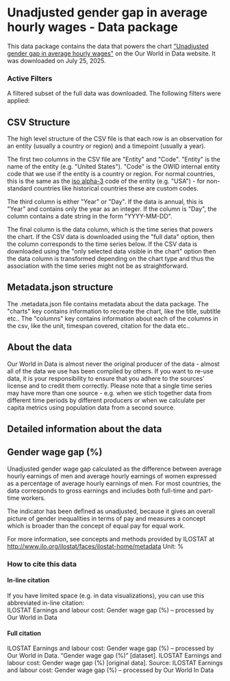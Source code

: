 # Unadjusted gender gap in average hourly wages - Data package

This data package contains the data that powers the chart ["Unadjusted gender gap in average hourly wages"](https://ourworldindata.org/grapher/gender-gap-in-average-wages-ilo?v=1&csvType=full&useColumnShortNames=false) on the Our World in Data website. It was downloaded on July 25, 2025.

### Active Filters

A filtered subset of the full data was downloaded. The following filters were applied:

## CSV Structure

The high level structure of the CSV file is that each row is an observation for an entity (usually a country or region) and a timepoint (usually a year).

The first two columns in the CSV file are "Entity" and "Code". "Entity" is the name of the entity (e.g. "United States"). "Code" is the OWID internal entity code that we use if the entity is a country or region. For normal countries, this is the same as the [iso alpha-3](https://en.wikipedia.org/wiki/ISO_3166-1_alpha-3) code of the entity (e.g. "USA") - for non-standard countries like historical countries these are custom codes.

The third column is either "Year" or "Day". If the data is annual, this is "Year" and contains only the year as an integer. If the column is "Day", the column contains a date string in the form "YYYY-MM-DD".

The final column is the data column, which is the time series that powers the chart. If the CSV data is downloaded using the "full data" option, then the column corresponds to the time series below. If the CSV data is downloaded using the "only selected data visible in the chart" option then the data column is transformed depending on the chart type and thus the association with the time series might not be as straightforward.

## Metadata.json structure

The .metadata.json file contains metadata about the data package. The "charts" key contains information to recreate the chart, like the title, subtitle etc.. The "columns" key contains information about each of the columns in the csv, like the unit, timespan covered, citation for the data etc..

## About the data

Our World in Data is almost never the original producer of the data - almost all of the data we use has been compiled by others. If you want to re-use data, it is your responsibility to ensure that you adhere to the sources' license and to credit them correctly. Please note that a single time series may have more than one source - e.g. when we stich together data from different time periods by different producers or when we calculate per capita metrics using population data from a second source.

## Detailed information about the data


## Gender wage gap (%)
Unadjusted gender wage gap calculated as the difference between average hourly earnings of men and average hourly earnings of women expressed as a percentage of average hourly earnings of men. For most countries, the data corresponds to gross earnings and includes both full-time and part-time workers.

The indicator has been defined as unadjusted, because it gives an overall picture of gender inequalities in terms of pay and measures a concept which is broader than the concept of equal pay for equal work.

For more information, see concepts and methods provided by ILOSTAT at http://www.ilo.org/ilostat/faces/ilostat-home/metadata
Unit: %  


### How to cite this data

#### In-line citation
If you have limited space (e.g. in data visualizations), you can use this abbreviated in-line citation:  
ILOSTAT Earnings and labour cost: Gender wage gap (%) – processed by Our World in Data

#### Full citation
ILOSTAT Earnings and labour cost: Gender wage gap (%) – processed by Our World in Data. “Gender wage gap (%)” [dataset]. ILOSTAT Earnings and labour cost: Gender wage gap (%) [original data].
Source: ILOSTAT Earnings and labour cost: Gender wage gap (%) – processed by Our World In Data


    